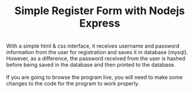 <div align="center">
  <h1> Simple Register Form with Nodejs Express </h1>
</div>
<br>
With a simple html & css interface, it receives username and password information from the user for registration and saves it in database (mysql). However, as a difference, the password received from the user is hashed before being saved in the database and then printed to the database.
<br/>
<br>
If you are going to browse the program live, you will need to make some changes to the code for the program to work properly.
